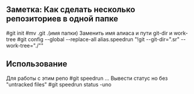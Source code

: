 ## Заметка: Как сделать несколько репозиториев в одной папке

#git init
#mv .git .(имя папки)
Заменить имя алиаса и пути git-dir и work-tree
#git config --global --replace-all alias.speedrun "!git --git-dir=\".sr\" --work-tree=\"./\""

## Использование
Для работы с этим репо
#git speedrun ...
Вывести статус но без "untracked files" 
#git speedrun status -uno